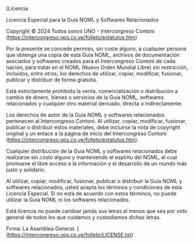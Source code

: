 [Licencia

Licencia Especial para la Guía NOML y Softwares Relacionados

Copyright © 2024 Todos sonos UNO - Intercongreso Contoni (https://intercongreso.vps.co.ve/folleto/estatutos.htm)

Por la presente se concede permiso, sin coste alguno, a cualquier persona que obtenga una copia de esta Guía NOML, archivos de documentación asociados y softwares creados para el Intercongreso Contoni de cada nación, para tratar en el NOML (Nuevo Orden Mundial Libre) sin restricción, incluidos, entre otros, los derechos de utilizar, copiar, modificar, fusionar, publicar y distribuir de forma gratuita.

Está estrictamente prohibida la venta, comercialización o distribución a cambio de dinero, bienes o servicios de la Guía NOML, softwares relacionados y cualquier otro material derivado, directa o indirectamente.

Los derechos de autor de la Guía NOML y softwares relacionados pertenecen al Intercongreso Contoni. Al utilizar, copiar, modificar, fusionar, publicar o distribuir estos materiales, debe incluirse la nota de copyright original y un enlace a la página de inicio del Intercongreso Contoni (https://intercongreso.vps.co.ve/folleto/estatutos.htm).

Cualquier distribución de la Guía NOML y softwares relacionados debe realizarse sin costo alguno y manteniendo el espíritu del NOML, el cual promueve el libre acceso a la información y el desarrollo de un mundo más justo y solidario.

Al utilizar, copiar, modificar, fusionar, publicar o distribuir la Guía NOML y softwares relacionados, usted acepta los términos y condiciones de esta Licencia Especial. Si no está de acuerdo con estos términos, no puede utilizar la Guía NOML ni los softwares relacionados.

Está licencia no puede cambiar jamás sus letras al menos que sea por voto general de todos los que cuidamos y custodiamos dichas letras.

Firma: La Asamblea General.
](https://intercongreso.vps.co.ve/folleto/LICENSE.txt)
